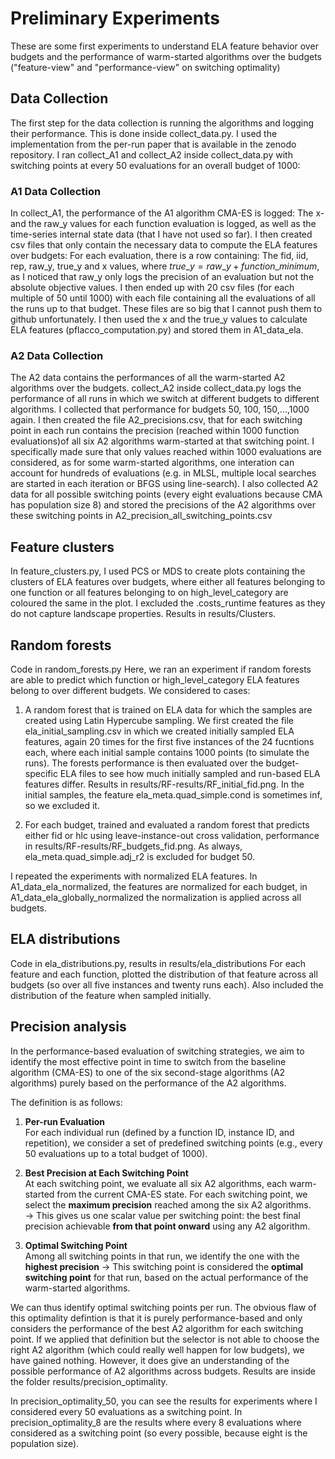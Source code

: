 # Preliminary Experiments
These are some first experiments to understand ELA feature behavior over budgets and the performance of warm-started algorithms over the budgets ("feature-view" and "performance-view" on switching optimality)

## Data Collection
The first step for the data collection is running the algorithms and logging their performance. This is done inside collect_data.py. I used the implementation from the per-run paper that is available in the zenodo repository.
I ran collect_A1 and collect_A2 inside collect_data.py with switching points at every 50 evaluations for an overall budget of 1000:

### A1 Data Collection
In collect_A1, the performance of the A1 algorithm CMA-ES is logged: The x- and the raw_y values for each function evaluation is logged, as well as the time-series internal state data (that I have not used so far). I then created csv files that only contain the necessary data to compute the ELA features over budgets: For each evaluation, there is a row containing: The fid, iid, rep, raw_y, true_y and x values, where $true\_y = raw\_y + function\_minimum$, as I noticed that raw_y only logs the precision of an evaluation but not the absolute objective values. I then ended up with 20 csv files (for each multiple of 50 until 1000) with each file containing all the evaluations of all the runs up to that budget. These files are so big that I cannot push them to github unfortunately. I then used the x and the true_y values to calculate ELA features (pflacco_computation.py) and stored them in A1_data_ela.

### A2 Data Collection
The A2 data contains the performances of all the warm-started A2 algorithms over the budgets. collect_A2 inside collect_data.py logs the performance of all runs in which we switch at different budgets to different algorithms. I collected that performance for budgets 50, 100, 150,...,1000 again.
I then created the file A2_precisions.csv, that for each switching point in each run contains the precision (reached within 1000 function evaluations)of all six A2 algorithms warm-started at that switching point. I specifically made sure that only values reached within 1000 evaluations are considered, as for some warm-started algorithms, one interation can account for hundreds of evaluations (e.g. in MLSL, multiple local searches are started in each iteration or BFGS using line-search). I also collected A2 data for all possible switching points (every eight evaluations because CMA has population size 8) and stored the precisions of the A2 algorithms over these switching points in A2_precision_all_switching_points.csv

## Feature clusters
In feature_clusters.py, I used PCS or MDS to create plots containing the clusters of ELA features over budgets, where either all features belonging to one function or all features belonging to on high_level_category are coloured the same in the plot. I excluded the .costs_runtime features as they do not capture landscape properties. Results in results/Clusters.

## Random forests 
Code in random_forests.py
Here, we ran an experiment if random forests are able to predict which function or high_level_category ELA features belong to over different budgets. We considered to cases:
1. A random forest that is trained on ELA data for which the samples are created using Latin Hypercube sampling. We first created the file ela_initial_sampling.csv in which we created initially sampled ELA features, again 20 times for the first five instances of the 24 fucntions each, where each initial sample contains 1000 points (to simulate the runs). The forests performance is then evaluated over the budget-specific ELA files to see how much initially sampled and run-based ELA features differ. Results in results/RF-results/RF_initial_fid.png. In the initial samples, the feature ela_meta.quad_simple.cond is sometimes inf, so we excluded it.

2. For each budget, trained and evaluated a random forest that predicts either fid or hlc using leave-instance-out cross validation, performance in results/RF-results/RF_budgets_fid.png. As always, ela_meta.quad_simple.adj_r2 is excluded for budget 50.

I repeated the experiments with normalized ELA features. In A1_data_ela_normalized, the features are normalized for each budget, in A1_data_ela_globally_normalized the normalization is applied across all budgets.

## ELA distributions
Code in ela_distributions.py, results in results/ela_distributions
For each feature and each function, plotted the distribution of that feature across all budgets (so over all five instances and twenty runs each). Also included the distribution of the feature when sampled initially.

## Precision analysis
In the performance-based evaluation of switching strategies, we aim to identify the most effective point in time to switch from the baseline algorithm (CMA-ES) to one of the six second-stage algorithms (A2 algorithms) purely based on the performance of the A2 algorithms.

The definition is as follows:

1. **Per-run Evaluation**  
   For each individual run (defined by a function ID, instance ID, and repetition), we consider a set of predefined switching points (e.g., every 50 evaluations up to a total budget of 1000).

2. **Best Precision at Each Switching Point**  
   At each switching point, we evaluate all six A2 algorithms, each warm-started from the current CMA-ES state. For each switching point, we select the **maximum precision** reached among the six A2 algorithms.  
   → This gives us one scalar value per switching point: the best final precision achievable **from that point onward** using any A2 algorithm.

3. **Optimal Switching Point**  
   Among all switching points in that run, we identify the one with the **highest precision** 
   → This switching point is considered the **optimal switching point** for that run, based on the actual performance of the warm-started algorithms.

We can thus identify optimal switching points per run. The obvious flaw of this optimality defintion is that it is purely performance-based and only considers the performance of the best A2 algorithm for each switching point. If we applied that definition but the selector is not able to choose the right A2 algorithm (which could really well happen for low budgets), we have gained nothing. However, it does give an understanding of the possible performance of A2 algorithms across budgets. Results are inside the folder results/precision_optimality.

In precision_optimality_50, you can see the results for experiments where I considered every 50 evaluations as a switching point. In precision_optimality_8 are the results where every 8 evaluations where considered as a switching point (so every possible, because eight is the population size).